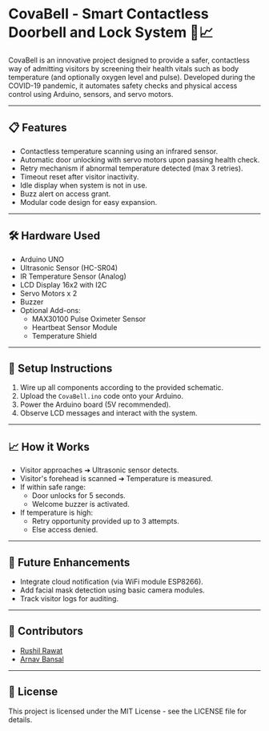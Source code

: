 # CovaBell - Smart Contactless Doorbell and Lock System 🚪📈

CovaBell is an innovative project designed to provide a safer, contactless way of admitting visitors by screening their health vitals such as body temperature (and optionally oxygen level and pulse). Developed during the COVID-19 pandemic, it automates safety checks and physical access control using Arduino, sensors, and servo motors.

---

## 📋 Features
- Contactless temperature scanning using an infrared sensor.
- Automatic door unlocking with servo motors upon passing health check.
- Retry mechanism if abnormal temperature detected (max 3 retries).
- Timeout reset after visitor inactivity.
- Idle display when system is not in use.
- Buzz alert on access grant.
- Modular code design for easy expansion.

---

## 🛠️ Hardware Used
- Arduino UNO
- Ultrasonic Sensor (HC-SR04)
- IR Temperature Sensor (Analog)
- LCD Display 16x2 with I2C
- Servo Motors x 2
- Buzzer
- Optional Add-ons:
  - MAX30100 Pulse Oximeter Sensor
  - Heartbeat Sensor Module
  - Temperature Shield

---

## 🚀 Setup Instructions
1. Wire up all components according to the provided schematic.
2. Upload the `CovaBell.ino` code onto your Arduino.
3. Power the Arduino board (5V recommended).
4. Observe LCD messages and interact with the system.

---

## 📈 How it Works
- Visitor approaches ➔ Ultrasonic sensor detects.
- Visitor's forehead is scanned ➔ Temperature is measured.
- If within safe range:
  - Door unlocks for 5 seconds.
  - Welcome buzzer is activated.
- If temperature is high:
  - Retry opportunity provided up to 3 attempts.
  - Else access denied.

---

## 🔮 Future Enhancements
- Integrate cloud notification (via WiFi module ESP8266).
- Add facial mask detection using basic camera modules.
- Track visitor logs for auditing.

---

## 👥 Contributors
- [Rushil Rawat](https://github.com/RushilRawat)
- [Arnav Bansal](https://github.com/ArnavBansal11)

---

## 📜 License
This project is licensed under the MIT License - see the LICENSE file for details.
